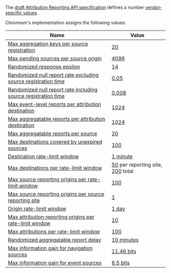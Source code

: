 The [draft Attribution Reporting API
specification](https://wicg.github.io/attribution-reporting-api) defines a
number [vendor-specific
values](https://wicg.github.io/attribution-reporting-api/#vendor-specific-values).

Chromium's implementation assigns the following values:

| Name | Value |
| ---- | ----- |
| [Max aggregation keys per source registration][] | [20][max aggregation keys per source registration value] |
| [Max pending sources per source origin][] | [4096][max pending sources per source origin value] |
| [Randomized response epsilon][] | [14][randomized response epsilon value] |
| [Randomized null report rate excluding source registration time][] | [0.05][randomized null report rate excluding source registration time value] |
| [Randomized null report rate including source registration time][] | [0.008][randomized null report rate including source registration time value] |
| [Max event-level reports per attribution destination][] | [1024][max event-level reports per attribution destination value] |
| [Max aggregatable reports per attribution destination][] | [1024][max aggregatable reports per attribution destination value] |
| [Max aggregatable reports per source][] | [20][max aggregatable reports per source value] |
| [Max destinations covered by unexpired sources][] | [100][max destinations covered by unexpired sources value] |
| [Destination rate-limit window][] | [1 minute][destination rate-limit window value]
| [Max destinations per rate-limit window][] | [50][max destinations per rate-limit window per reporting site] per reporting site, [200][max destinations per rate-limit window total] total
| [Max source reporting origins per rate-limit window][] | [100][max source reporting origins per rate-limit window value] |
| [Max source reporting origins per source reporting site][] | [1][max source reporting origins per source reporting site value]
| [Origin rate-limit window][] | [1 day][origin rate-limit window value]
| [Max attribution reporting origins per rate-limit window][] | [10][max attribution reporting origins per rate-limit window value] |
| [Max attributions per rate-limit window][] | [100][max attributions per rate-limit window value] |
| [Randomized aggregatable report delay][] | [10 minutes][randomized aggregatable report delay value] |
| [Max information gain for navigation sources][] | [11.46 bits][max information gain for navigations value] |
| [Max information gain for event sources][] | [6.5 bits][max information gain for events value] |

[Max aggregation keys per source registration]: https://wicg.github.io/attribution-reporting-api/#max-aggregation-keys-per-source-registration
[max aggregation keys per source registration value]: https://source.chromium.org/chromium/chromium/src/+/refs/heads/main:components/attribution_reporting/constants.h;l=19;drc=b646f894a92491033bde5d1e75aba6f44c524f0e
[Max pending sources per source origin]: https://wicg.github.io/attribution-reporting-api/#max-pending-sources-per-source-origin
[max pending sources per source origin value]: https://source.chromium.org/chromium/chromium/src/+/main:content/browser/attribution_reporting/attribution_config.h;l=122;drc=3733a639d724a4353463a872605119d11a1e4d37
[Randomized response epsilon]: https://wicg.github.io/attribution-reporting-api/#randomized-response-epsilon
[randomized response epsilon value]: https://source.chromium.org/chromium/chromium/src/+/main:content/browser/attribution_reporting/attribution_config.h;l=57;drc=3733a639d724a4353463a872605119d11a1e4d37
[Randomized null report rate excluding source registration time]: https://wicg.github.io/attribution-reporting-api/#randomized-null-report-rate-excluding-source-registration-time
[randomized null report rate excluding source registration time value]: https://source.chromium.org/chromium/chromium/src/+/main:content/browser/attribution_reporting/attribution_config.h;l=109;drc=3733a639d724a4353463a872605119d11a1e4d37
[Randomized null report rate including source registration time]: https://wicg.github.io/attribution-reporting-api/#randomized-null-report-rate-including-source-registration-time
[randomized null report rate including source registration time value]: https://source.chromium.org/chromium/chromium/src/+/main:content/browser/attribution_reporting/attribution_config.h;l=108;drc=3733a639d724a4353463a872605119d11a1e4d37
[Max event-level reports per attribution destination]: https://wicg.github.io/attribution-reporting-api/#max-event-level-reports-per-attribution-destination
[max event-level reports per attribution destination value]: https://source.chromium.org/chromium/chromium/src/+/main:content/browser/attribution_reporting/attribution_config.h;l=61;drc=3733a639d724a4353463a872605119d11a1e4d37
[Max aggregatable reports per attribution destination]: https://wicg.github.io/attribution-reporting-api/#max-aggregatable-reports-per-attribution-destination
[max aggregatable reports per attribution destination value]: https://source.chromium.org/chromium/chromium/src/+/main:content/browser/attribution_reporting/attribution_config.h;l=90;drc=3733a639d724a4353463a872605119d11a1e4d37
[Max aggregatable reports per source]: https://wicg.github.io/attribution-reporting-api/#max-aggregatable-reports-per-source
[max aggregatable reports per source value]: https://source.chromium.org/chromium/chromium/src/+/main:content/browser/attribution_reporting/attribution_config.h;l=111;drc=3733a639d724a4353463a872605119d11a1e4d37
[Max destinations covered by unexpired sources]: https://wicg.github.io/attribution-reporting-api/#max-destinations-covered-by-unexpired-sources
[max destinations covered by unexpired sources value]: https://source.chromium.org/chromium/chromium/src/+/main:content/browser/attribution_reporting/attribution_config.h;l=127;drc=3733a639d724a4353463a872605119d11a1e4d37
[Destination rate-limit window]: https://wicg.github.io/attribution-reporting-api/#destination-rate-limit-window
[Destination rate-limit window value]: https://source.chromium.org/chromium/chromium/src/+/refs/heads/main:content/browser/attribution_reporting/destination_throttler.h;l=30;drc=1890f3f74c8100eb1a3e945d34d6fd576d2a9061
[Max destinations per rate-limit window]: https://wicg.github.io/attribution-reporting-api/#max-destinations-per-rate-limit-window
[Max destinations per rate-limit window per reporting site]: https://source.chromium.org/chromium/chromium/src/+/refs/heads/main:content/browser/attribution_reporting/destination_throttler.h;l=29;drc=1890f3f74c8100eb1a3e945d34d6fd576d2a9061
[Max destinations per rate-limit window total]: https://source.chromium.org/chromium/chromium/src/+/refs/heads/main:content/browser/attribution_reporting/destination_throttler.h;l=28;drc=1890f3f74c8100eb1a3e945d34d6fd576d2a9061
[Max source reporting origins per rate-limit window]: https://wicg.github.io/attribution-reporting-api/#max-source-reporting-origins-per-rate-limit-window
[max source reporting origins per rate-limit window value]: https://source.chromium.org/chromium/chromium/src/+/main:content/browser/attribution_reporting/attribution_config.h;l=28;drc=3733a639d724a4353463a872605119d11a1e4d37
[Max source reporting origins per source reporting site]: https://wicg.github.io/attribution-reporting-api/#max-source-reporting-origins-per-source-reporting-site
[max source reporting origins per source reporting site value]: https://source.chromium.org/chromium/chromium/src/+/main:content/browser/attribution_reporting/attribution_config.h;l=46;drc=48c727720b2bac7a0ab845f2f51b776d2042656e
[Origin rate-limit window]: https://wicg.github.io/attribution-reporting-api/#origin-rate-limit-window
[origin rate-limit window value]: https://source.chromium.org/chromium/chromium/src/+/main:content/browser/attribution_reporting/attribution_config.h;l=49;drc=48c727720b2bac7a0ab845f2f51b776d2042656e
[Max attribution reporting origins per rate-limit window]: https://wicg.github.io/attribution-reporting-api/#max-attribution-reporting-origins-per-rate-limit-window
[max attribution reporting origins per rate-limit window value]: https://source.chromium.org/chromium/chromium/src/+/main:content/browser/attribution_reporting/attribution_config.h;l=32;drc=3733a639d724a4353463a872605119d11a1e4d37
[Max attributions per rate-limit window]: https://wicg.github.io/attribution-reporting-api/#max-attributions-per-rate-limit-window
[max attributions per rate-limit window value]: https://source.chromium.org/chromium/chromium/src/+/main:content/browser/attribution_reporting/attribution_config.h;l=36;drc=3733a639d724a4353463a872605119d11a1e4d37
[Randomized aggregatable report delay]: https://wicg.github.io/attribution-reporting-api/#randomized-aggregatable-report-delay
[randomized aggregatable report delay value]: https://source.chromium.org/chromium/chromium/src/+/main:content/browser/attribution_reporting/attribution_config.h;l=106;drc=3733a639d724a4353463a872605119d11a1e4d37
[Max information gain for navigation sources]: https://wicg.github.io/attribution-reporting-api/#max-event-level-channel-capacity-per-source
[max information gain for navigations value]: https://source.chromium.org/chromium/chromium/src/+/main:content/browser/attribution_reporting/attribution_config.h;l=113;drc=22c828d3e18706a79fde266109d0e9290a679c56
[Max information gain for event sources]: https://wicg.github.io/attribution-reporting-api/#max-event-level-channel-capacity-per-source
[max information gain for events value]: https://source.chromium.org/chromium/chromium/src/+/main:content/browser/attribution_reporting/attribution_config.h;l=114;drc=22c828d3e18706a79fde266109d0e9290a679c56
